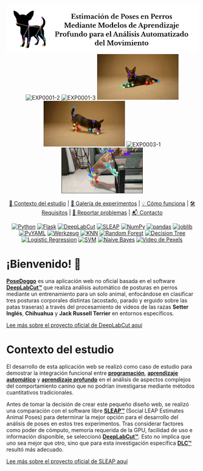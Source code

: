 <img src="assets/img/tittle.png" width="2000">

<div align="center">

  <img src="assets/EXP0001-2.gif" height="120" alt="EXP0001-2">
  <img src="assets/EXP0001-3.gif" height="120" alt="EXP0001-3">

  <img src="assets/EXP0002-1.gif" height="120" alt="EXP0002-1">
  <img src="assets/EXP0002-3.gif" height="120" alt="EXP0002-3">

  <img src="assets/EXP0003-1.gif" height="120" alt="EXP0003-1">
  <img src="assets/EXP0003-2.gif" height="120" alt="EXP0003-2">

</div>

<div align="center">
  
[📖 Contexto del estudio](#contexto-del-estudio) |
[🎥 Galería de experimentos](#galería-de-experimentos) |
[💡 Cómo funciona](#cómo-funciona) |
[🛠️ Requisitos](#requisitos) |
[🐛 Reportar problemas](https://github.com/TU_USUARIO/TU_REPO/issues) |
[📬 Contacto](#contacto)

</div>

<div align="center">

  <a href="https://www.python.org/"><img src="https://img.shields.io/badge/Versión_de_Python-3.10.15-blue" alt="Python"></a>
  <a href="https://flask.palletsprojects.com/"><img src="https://img.shields.io/badge/Framework_Flask-3.0.3-lightgrey" alt="Flask"></a>
  <a href="https://deeplabcut.github.io/DeepLabCut/"><img src="https://img.shields.io/badge/Biblioteca_DeepLabCut-3.0.0rc4-yellowgreen" alt="DeepLabCut"></a>
  <a href="https://sleap.ai/"><img src="https://img.shields.io/badge/Software_SLEAP-1.3.3-ff69b4" alt="SLEAP"></a>
  <a href="https://numpy.org/"><img src="https://img.shields.io/badge/Librería_NumPy-1.26.4-lightblue" alt="NumPy"></a>
  <a href="https://pandas.pydata.org/"><img src="https://img.shields.io/badge/Procesamiento_con_pandas-2.2.3-darkgreen" alt="pandas"></a>
  <a href="https://joblib.readthedocs.io/"><img src="https://img.shields.io/badge/Serialización_con_joblib-1.4.2-orange" alt="joblib"></a>
  <a href="https://pyyaml.org/wiki/PyYAMLDocumentation"><img src="https://img.shields.io/badge/Manejo_de_YAML-6.0.2-brightyellow" alt="PyYAML"></a>
  <a href="https://werkzeug.palletsprojects.com/"><img src="https://img.shields.io/badge/Servidor_Werkzeug-3.0.4-blueviolet" alt="Werkzeug"></a>
  <a href="https://www.ibm.com/es-es/think/topics/k-nearest-neighbors"><img src="https://img.shields.io/badge/KNN_Modelo_ML-blueviolet" alt="KNN"></a>
  <a href="https://www.ibm.com/mx-es/think/topics/random-forest"><img src="https://img.shields.io/badge/Random_Forest_Modelo_ML-forestgreen" alt="Random Forest"></a>
  <a href="https://www.ibm.com/es-es/think/topics/decision-trees"><img src="https://img.shields.io/badge/Decision_Tree_Modelo_ML-darkorange" alt="Decision Tree"></a>
  <a href="https://www.ibm.com/mx-es/think/topics/logistic-regression"><img src="https://img.shields.io/badge/Regresión_Logística_Modelo_ML-crimson" alt="Logistic Regression"></a>
  <a href="https://www.ibm.com/mx-es/think/topics/support-vector-machines"><img src="https://img.shields.io/badge/SVM_Modelo_ML-darkslateblue" alt="SVM"></a>
  <a href="https://www.ibm.com/mx-es/think/topics/naive-bayes"><img src="https://img.shields.io/badge/Naive_Bayes_Modelo_ML-goldenrod" alt="Naive Bayes"></a>
  <a href="https://www.pexels.com/video/close-up-view-of-a-cute-black-and-tan-short-coated-dog-7682696/"><img src="https://img.shields.io/badge/Video_de_referencia-Pexels_KoolShooters-9cf" alt="Video de Pexels"></a>

</div>

# ¡Bienvenido! 👋

**[PoseDoggo](https://github.com/galaxiahfast/WebAppDLC/blob/main/README.md)** es una aplicación web no oficial basada en el software **[DeepLabCut™️](https://deeplabcut.github.io/DeepLabCut/README.html)** que realiza análisis automático de posturas en perros mediante un entrenamiento para un solo animal, enfocándose en clasificar tres posturas corporales distintas (acostado, parado y erguido sobre las patas traseras) a través del procesamiento de videos de las razas **Setter Inglés**, **Chihuahua** y **Jack Russell Terrier** en entornos específicos.

[Lee más sobre el proyecto oficial de DeepLabCut aquí](https://github.com/DeepLabCut/DeepLabCut)

# Contexto del estudio

El desarrollo de esta aplicación web se realizó como caso de estudio para demostrar la integración funcional entre **[programación](https://www.w3schools.com/programming/prog_programming.php)**, **[aprendizaje automático](https://www.ibm.com/mx-es/think/topics/machine-learning)** y **[aprendizaje profundo](https://www.ibm.com/es-es/think/topics/deep-learning)** en el análisis de aspectos complejos del comportamiento canino que no podrían investigarse mediante métodos cuantitativos tradicionales.

Antes de tomar la decisión de crear este pequeño diseño web, se realizó una comparación con el software libre **[SLEAP™️](https://sleap.ai/)** (Social LEAP Estimates Animal Poses) para determinar la mejor opción para el desarrollo del análisis de poses en estos tres experimentos. Tras considerar factores como poder de cómputo, memoria requerida de la GPU, facilidad de uso e información disponible, se seleccionó **[DeepLabCut™️](https://deeplabcut.github.io/DeepLabCut/README.html)**. Esto no implica que uno sea mejor que otro, sino que para esta investigación específica **[DLC™️](https://deeplabcut.github.io/DeepLabCut/README.html)** resultó más adecuado.

[Lee más sobre el proyecto oficial de SLEAP aquí](https://sleap.ai/)
